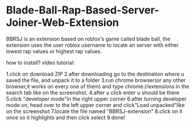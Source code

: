 # Blade-Ball-Rap-Based-Server-Joiner-Web-Extension
BBRSJ is an extension based on roblox's game called blade ball, the extension uses the user roblox username to locate an server with either lowest rap values or highest rap values.

how to install?
video tutorial:

1.click on download ZIP
2.after downloading go to the destination where u saved the file, and unpack it to a folder
3.run chrome browser(or any other browser,it works on every one of them) and type chrome://extensions in the search tab like on the screenshot.
4.after u click enter u should be there
5.click "developer mode"in the right upper corner
6.after turning developer mode on, head over to the left upper corner and click"Load unpacked"like on the screenshot
7.locate the file named "BBRSJ-extension" 
8.click on it once so it highlights and then click select
9.done!




